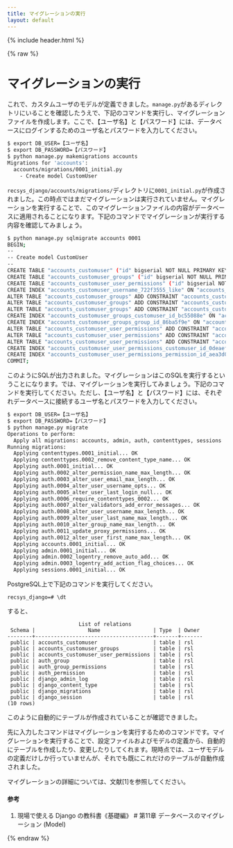 ```yaml
---
title: マイグレーションの実行
layout: default
---
```


{% include header.html %}

{% raw %}

# マイグレーションの実行

これで、カスタムユーザのモデルが定義できました。`manage.py`があるディレクトリにいることを確認したうえで、下記のコマンドを実行し、マイグレーションファイルを作成します。ここで、【ユーザ名】と【パスワード】には、データベースにログインするためのユーザ名とパスワードを入力してください。

```bash
$ export DB_USER=【ユーザ名】
$ export DB_PASSWORD=【パスワード】
$ python manage.py makemigrations accounts
Migrations for 'accounts':
  accounts/migrations/0001_initial.py
    - Create model CustomUser
```

`recsys_django/accounts/migrations/`ディレクトリに`0001_initial.py`が作成されました。この時点ではまだマイグレーションは実行されていません。マイグレーションを実行することで、このマイグレーションファイルの内容がデータベースに適用されることになります。下記のコマンドでマイグレーションが実行する内容を確認してみましょう。

```bash
$ python manage.py sqlmigrate accounts 0001
BEGIN;
--
-- Create model CustomUser
--
CREATE TABLE "accounts_customuser" ("id" bigserial NOT NULL PRIMARY KEY, "password" varchar(128) NOT NULL, "last_login" timestamp with time zone NULL, "is_superuser" boolean NOT NULL, "username" varchar(150) NOT NULL UNIQUE, "first_name" varchar(150) NOT NULL, "last_name" varchar(150) NOT NULL, "email" varchar(254) NOT NULL, "is_staff" boolean NOT NULL, "is_active" boolean NOT NULL, "date_joined" timestamp with time zone NOT NULL);
CREATE TABLE "accounts_customuser_groups" ("id" bigserial NOT NULL PRIMARY KEY, "customuser_id" bigint NOT NULL, "group_id" integer NOT NULL);
CREATE TABLE "accounts_customuser_user_permissions" ("id" bigserial NOT NULL PRIMARY KEY, "customuser_id" bigint NOT NULL, "permission_id" integer NOT NULL);
CREATE INDEX "accounts_customuser_username_722f3555_like" ON "accounts_customuser" ("username" varchar_pattern_ops);
ALTER TABLE "accounts_customuser_groups" ADD CONSTRAINT "accounts_customuser_groups_customuser_id_group_id_c074bdcb_uniq" UNIQUE ("customuser_id", "group_id");
ALTER TABLE "accounts_customuser_groups" ADD CONSTRAINT "accounts_customuser__customuser_id_bc55088e_fk_accounts_" FOREIGN KEY ("customuser_id") REFERENCES "accounts_customuser" ("id") DEFERRABLE INITIALLY DEFERRED;
ALTER TABLE "accounts_customuser_groups" ADD CONSTRAINT "accounts_customuser_groups_group_id_86ba5f9e_fk_auth_group_id" FOREIGN KEY ("group_id") REFERENCES "auth_group" ("id") DEFERRABLE INITIALLY DEFERRED;
CREATE INDEX "accounts_customuser_groups_customuser_id_bc55088e" ON "accounts_customuser_groups" ("customuser_id");
CREATE INDEX "accounts_customuser_groups_group_id_86ba5f9e" ON "accounts_customuser_groups" ("group_id");
ALTER TABLE "accounts_customuser_user_permissions" ADD CONSTRAINT "accounts_customuser_user_customuser_id_permission_9632a709_uniq" UNIQUE ("customuser_id", "permission_id");
ALTER TABLE "accounts_customuser_user_permissions" ADD CONSTRAINT "accounts_customuser__customuser_id_0deaefae_fk_accounts_" FOREIGN KEY ("customuser_id") REFERENCES "accounts_customuser" ("id") DEFERRABLE INITIALLY DEFERRED;
ALTER TABLE "accounts_customuser_user_permissions" ADD CONSTRAINT "accounts_customuser__permission_id_aea3d0e5_fk_auth_perm" FOREIGN KEY ("permission_id") REFERENCES "auth_permission" ("id") DEFERRABLE INITIALLY DEFERRED;
CREATE INDEX "accounts_customuser_user_permissions_customuser_id_0deaefae" ON "accounts_customuser_user_permissions" ("customuser_id");
CREATE INDEX "accounts_customuser_user_permissions_permission_id_aea3d0e5" ON "accounts_customuser_user_permissions" ("permission_id");
COMMIT;
```

このようにSQLが出力されました。マイグレーションはこのSQLを実行するということになります。では、マイグレーションを実行してみましょう。下記のコマンドを実行してください。ただし、【ユーザ名】と【パスワード】には、それぞれデータベースに接続するユーザ名とパスワードを入力してください。

```bash
$ export DB_USER=【ユーザ名】
$ export DB_PASSWORD=【パスワード】
$ python manage.py migrate
Operations to perform:
  Apply all migrations: accounts, admin, auth, contenttypes, sessions
Running migrations:
  Applying contenttypes.0001_initial... OK
  Applying contenttypes.0002_remove_content_type_name... OK
  Applying auth.0001_initial... OK
  Applying auth.0002_alter_permission_name_max_length... OK
  Applying auth.0003_alter_user_email_max_length... OK
  Applying auth.0004_alter_user_username_opts... OK
  Applying auth.0005_alter_user_last_login_null... OK
  Applying auth.0006_require_contenttypes_0002... OK
  Applying auth.0007_alter_validators_add_error_messages... OK
  Applying auth.0008_alter_user_username_max_length... OK
  Applying auth.0009_alter_user_last_name_max_length... OK
  Applying auth.0010_alter_group_name_max_length... OK
  Applying auth.0011_update_proxy_permissions... OK
  Applying auth.0012_alter_user_first_name_max_length... OK
  Applying accounts.0001_initial... OK
  Applying admin.0001_initial... OK
  Applying admin.0002_logentry_remove_auto_add... OK
  Applying admin.0003_logentry_add_action_flag_choices... OK
  Applying sessions.0001_initial... OK
```

PostgreSQL上で下記のコマンドを実行してください。

```pgsql
recsys_django=# \dt
```

すると、

```pgsql
                       List of relations
 Schema |                 Name                 | Type  | Owner 
--------+--------------------------------------+-------+-------
 public | accounts_customuser                  | table | rsl
 public | accounts_customuser_groups           | table | rsl
 public | accounts_customuser_user_permissions | table | rsl
 public | auth_group                           | table | rsl
 public | auth_group_permissions               | table | rsl
 public | auth_permission                      | table | rsl
 public | django_admin_log                     | table | rsl
 public | django_content_type                  | table | rsl
 public | django_migrations                    | table | rsl
 public | django_session                       | table | rsl
(10 rows)
```

このように自動的にテーブルが作成されていることが確認できました。

先に入力したコマンドはマイグレーションを実行するためのコマンドです。マイグレーションを実行することで、設定ファイルおよびモデルの定義から、自動的にテーブルを作成したり、変更したりしてくれます。現時点では、ユーザモデルの定義だけしか行っていませんが、それでも既にこれだけのテーブルが自動作成されました。

マイグレーションの詳細については、文献[1]を参照してください。

#### 参考
1. 現場で使える Django の教科書《基礎編》 # 第11章 データベースのマイグレーション (Model)

{% endraw %}
